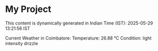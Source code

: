# My Project

This content is dynamically generated in Indian Time (IST): 2025-05-29 13:21:56 IST


Current Weather in Coimbatore:
Temperature: 26.88 °C
Condition: light intensity drizzle

